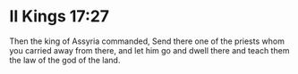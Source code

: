 # II Kings 17:27

Then the king of Assyria commanded, Send there one of the priests whom you carried away from there, and let him go and dwell there and teach them the law of the god of the land.
